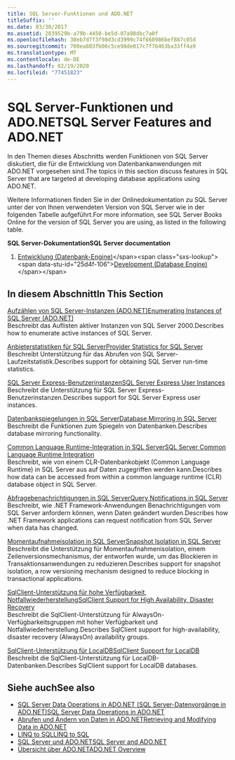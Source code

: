 ```yaml
---
title: SQL Server-Funktionen und ADO.NET
titleSuffix: ''
ms.date: 03/30/2017
ms.assetid: 2839529b-a79b-4450-be5d-07a98dbc7a0f
ms.openlocfilehash: 30eb7d7f3f98d3cd3999c74f660986bef887c05d
ms.sourcegitcommit: 700ea803fb06c5ce98de017c7f76463ba33ff4a9
ms.translationtype: MT
ms.contentlocale: de-DE
ms.lasthandoff: 02/19/2020
ms.locfileid: "77451823"
---
```

# <a name="sql-server-features-and-adonet"></a><span data-ttu-id="25d4f-102">SQL Server-Funktionen und ADO.NET</span><span class="sxs-lookup"><span data-stu-id="25d4f-102">SQL Server Features and ADO.NET</span></span>
<span data-ttu-id="25d4f-103">In den Themen dieses Abschnitts werden Funktionen von SQL Server diskutiert, die für die Entwicklung von Datenbankanwendungen mit ADO.NET vorgesehen sind.</span><span class="sxs-lookup"><span data-stu-id="25d4f-103">The topics in this section discuss features in SQL Server that are targeted at developing database applications using ADO.NET.</span></span>  
  
 <span data-ttu-id="25d4f-104">Weitere Informationen finden Sie in der Onlinedokumentation zu SQL Server unter der von Ihnen verwendeten Version von SQL Server wie in der folgenden Tabelle aufgeführt.</span><span class="sxs-lookup"><span data-stu-id="25d4f-104">For more information, see SQL Server Books Online for the version of SQL Server you are using, as listed in the following table.</span></span>  
  
 <span data-ttu-id="25d4f-105">**SQL Server-Dokumentation**</span><span class="sxs-lookup"><span data-stu-id="25d4f-105">**SQL Server documentation**</span></span>  
  
1. <span data-ttu-id="25d4f-106">[Entwicklung (Datenbank-Engine)](https://docs.microsoft.com/previous-versions/sql/sql-server-2008/bb500155(v=sql.100))</span><span class="sxs-lookup"><span data-stu-id="25d4f-106">[Development (Database Engine)](https://docs.microsoft.com/previous-versions/sql/sql-server-2008/bb500155(v=sql.100))</span></span>  
  
## <a name="in-this-section"></a><span data-ttu-id="25d4f-107">In diesem Abschnitt</span><span class="sxs-lookup"><span data-stu-id="25d4f-107">In This Section</span></span>  
 [<span data-ttu-id="25d4f-108">Aufzählen von SQL Server-Instanzen (ADO.NET)</span><span class="sxs-lookup"><span data-stu-id="25d4f-108">Enumerating Instances of SQL Server (ADO.NET)</span></span>](enumerating-instances-of-sql-server.md)  
 <span data-ttu-id="25d4f-109">Beschreibt das Auflisten aktiver Instanzen von SQL Server 2000.</span><span class="sxs-lookup"><span data-stu-id="25d4f-109">Describes how to enumerate active instances of SQL Server.</span></span>  
  
 [<span data-ttu-id="25d4f-110">Anbieterstatistiken für SQL Server</span><span class="sxs-lookup"><span data-stu-id="25d4f-110">Provider Statistics for SQL Server</span></span>](provider-statistics-for-sql-server.md)  
 <span data-ttu-id="25d4f-111">Beschreibt Unterstützung für das Abrufen von SQL Server-Laufzeitstatistik.</span><span class="sxs-lookup"><span data-stu-id="25d4f-111">Describes support for obtaining SQL Server run-time statistics.</span></span>  
  
 [<span data-ttu-id="25d4f-112">SQL Server Express-Benutzerinstanzen</span><span class="sxs-lookup"><span data-stu-id="25d4f-112">SQL Server Express User Instances</span></span>](sql-server-express-user-instances.md)  
 <span data-ttu-id="25d4f-113">Beschreibt die Unterstützung für SQL Server Express-Benutzerinstanzen.</span><span class="sxs-lookup"><span data-stu-id="25d4f-113">Describes support for SQL Server Express user instances.</span></span>  
  
 [<span data-ttu-id="25d4f-114">Datenbankspiegelungen in SQL Server</span><span class="sxs-lookup"><span data-stu-id="25d4f-114">Database Mirroring in SQL Server</span></span>](database-mirroring-in-sql-server.md)  
 <span data-ttu-id="25d4f-115">Beschreibt die Funktionen zum Spiegeln von Datenbanken.</span><span class="sxs-lookup"><span data-stu-id="25d4f-115">Describes database mirroring functionality.</span></span>  
  
 [<span data-ttu-id="25d4f-116">Common Language Runtime-Integration in SQL Server</span><span class="sxs-lookup"><span data-stu-id="25d4f-116">SQL Server Common Language Runtime Integration</span></span>](sql-server-common-language-runtime-integration.md)  
 <span data-ttu-id="25d4f-117">Beschreibt, wie von einem CLR-Datenbankobjekt (Common Language Runtime) in SQL Server aus auf Daten zugegriffen werden kann.</span><span class="sxs-lookup"><span data-stu-id="25d4f-117">Describes how data can be accessed from within a common language runtime (CLR) database object in SQL Server.</span></span>  
  
 [<span data-ttu-id="25d4f-118">Abfragebenachrichtigungen in SQL Server</span><span class="sxs-lookup"><span data-stu-id="25d4f-118">Query Notifications in SQL Server</span></span>](query-notifications-in-sql-server.md)  
 <span data-ttu-id="25d4f-119">Beschreibt, wie .NET Framework-Anwendungen Benachrichtigungen vom SQL Server anfordern können, wenn Daten geändert wurden.</span><span class="sxs-lookup"><span data-stu-id="25d4f-119">Describes how .NET Framework applications can request notification from SQL Server when data has changed.</span></span>  
  
 [<span data-ttu-id="25d4f-120">Momentaufnahmeisolation in SQL Server</span><span class="sxs-lookup"><span data-stu-id="25d4f-120">Snapshot Isolation in SQL Server</span></span>](snapshot-isolation-in-sql-server.md)  
 <span data-ttu-id="25d4f-121">Beschreibt die Unterstützung für Momentaufnahmenisolation, einem Zeilenversionsmechanismus, der entworfen wurde, um das Blockieren in Transaktionsanwendungen zu reduzieren.</span><span class="sxs-lookup"><span data-stu-id="25d4f-121">Describes support for snapshot isolation, a row versioning mechanism designed to reduce blocking in transactional applications.</span></span>  
  
 [<span data-ttu-id="25d4f-122">SqlClient-Unterstützung für hohe Verfügbarkeit, Notfallwiederherstellung</span><span class="sxs-lookup"><span data-stu-id="25d4f-122">SqlClient Support for High Availability, Disaster Recovery</span></span>](sqlclient-support-for-high-availability-disaster-recovery.md)  
 <span data-ttu-id="25d4f-123">Beschreibt die SqlClient-Unterstützung für AlwaysOn-Verfügbarkeitsgruppen mit hoher Verfügbarkeit und Notfallwiederherstellung.</span><span class="sxs-lookup"><span data-stu-id="25d4f-123">Describes SqlClient support for high-availability, disaster recovery (AlwaysOn) availability groups.</span></span>  
  
 [<span data-ttu-id="25d4f-124">SqlClient-Unterstützung für LocalDB</span><span class="sxs-lookup"><span data-stu-id="25d4f-124">SqlClient Support for LocalDB</span></span>](sqlclient-support-for-localdb.md)  
 <span data-ttu-id="25d4f-125">Beschreibt die SqlClient-Unterstützung für LocalDB-Datenbanken.</span><span class="sxs-lookup"><span data-stu-id="25d4f-125">Describes SqlClient support for LocalDB databases.</span></span>  
  
## <a name="see-also"></a><span data-ttu-id="25d4f-126">Siehe auch</span><span class="sxs-lookup"><span data-stu-id="25d4f-126">See also</span></span>

- [<span data-ttu-id="25d4f-127">SQL Server Data Operations in ADO.NET (SQL Server-Datenvorgänge in ADO.NET)</span><span class="sxs-lookup"><span data-stu-id="25d4f-127">SQL Server Data Operations in ADO.NET</span></span>](sql-server-data-operations.md)
- [<span data-ttu-id="25d4f-128">Abrufen und Ändern von Daten in ADO.NET</span><span class="sxs-lookup"><span data-stu-id="25d4f-128">Retrieving and Modifying Data in ADO.NET</span></span>](../retrieving-and-modifying-data.md)
- [<span data-ttu-id="25d4f-129">LINQ to SQL</span><span class="sxs-lookup"><span data-stu-id="25d4f-129">LINQ to SQL</span></span>](./linq/index.md)
- [<span data-ttu-id="25d4f-130">SQL Server und ADO.NET</span><span class="sxs-lookup"><span data-stu-id="25d4f-130">SQL Server and ADO.NET</span></span>](index.md)
- [<span data-ttu-id="25d4f-131">Übersicht über ADO.NET</span><span class="sxs-lookup"><span data-stu-id="25d4f-131">ADO.NET Overview</span></span>](../ado-net-overview.md)
